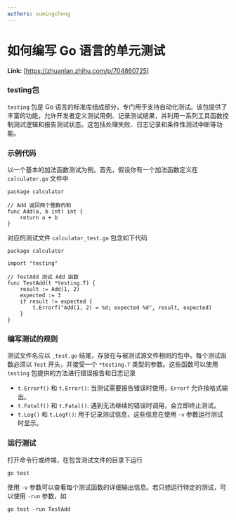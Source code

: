 ```yaml
---
authors: sumingcheng
---
```

# 如何编写 Go 语言的单元测试



 **Link:** [https://zhuanlan.zhihu.com/p/704860725]

### testing包  

`testing` 包是 Go 语言的标准库组成部分，专门用于支持自动化测试。该包提供了丰富的功能，允许开发者定义测试用例、记录测试结果，并利用一系列工具函数控制测试逻辑和报告测试状态。这包括处理失败、日志记录和条件性测试中断等功能。

### 示例代码  

以一个基本的加法函数测试为例。首先，假设你有一个加法函数定义在 `calculator.go` 文件中

```
package calculator
​
// Add 返回两个整数的和
func Add(a, b int) int {
    return a + b
}

```

对应的测试文件 `calculator_test.go` 包含如下代码

```
package calculator
​
import "testing"
​
// TestAdd 测试 Add 函数
func TestAdd(t *testing.T) {
    result := Add(1, 2)
    expected := 3
    if result != expected {
        t.Errorf("Add(1, 2) = %d; expected %d", result, expected)
    }
}

```
### 编写测试的规则  

测试文件名应以 `_test.go` 结尾，存放在与被测试源文件相同的包中。每个测试函数必须以 `Test` 开头，并接受一个 `*testing.T` 类型的参数。这些函数可以使用 `testing` 包提供的方法进行错误报告和日志记录

* `t.Errorf()` 和 `t.Error()`: 当测试需要报告错误时使用，`Errorf` 允许按格式输出。
* `t.Fatalf()` 和 `t.Fatal()`: 遇到无法继续的错误时调用，会立即终止测试。
* `t.Log()` 和 `t.Logf()`: 用于记录测试信息，这些信息在使用 `-v` 参数运行测试时显示。

### 运行测试  

打开命令行或终端，在包含测试文件的目录下运行

```
go test
```

使用 `-v` 参数可以查看每个测试函数的详细输出信息。若只想运行特定的测试，可以使用 `-run` 参数，如

```
go test -run TestAdd
```
